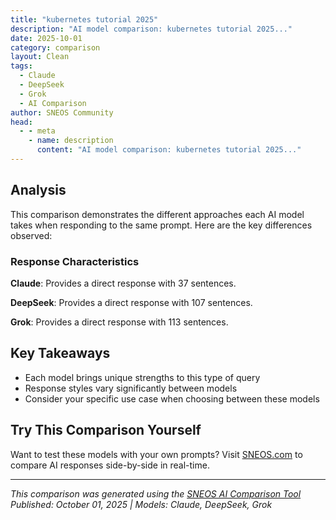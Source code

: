 ```yaml
---
title: "kubernetes tutorial 2025"
description: "AI model comparison: kubernetes tutorial 2025..."
date: 2025-10-01
category: comparison
layout: Clean
tags:
  - Claude
  - DeepSeek
  - Grok
  - AI Comparison
author: SNEOS Community
head:
  - - meta
    - name: description
      content: "AI model comparison: kubernetes tutorial 2025..."
---
```


<ChatComparison
  title="kubernetes tutorial 2025"
  prompt="kubernetes tutorial 2025"
  :responses='{"Claude": "# Kubernetes Tutorial 2025 \uD83D\uDE80\n\nWelcome to the comprehensive Kubernetes tutorial for 2025! This guide covers everything from basics to advanced concepts with the latest best practices.\n\n## Table of Contents\n1. [What is Kubernetes?](#what-is-kubernetes)\n2. [Prerequisites](#prerequisites)\n3. [Installation \u0026 Setup](#installation--setup)\n4. [Core Concepts](#core-concepts)\n5. [Hands-on Examples](#hands-on-examples)\n6. [Advanced Topics](#advanced-topics)\n7. [2025 Best Practices](#2025-best-practices)\n\n## What is Kubernetes?\n\nKubernetes (K8s) is an open-source container orchestration platform that automates deployment, scaling, and management of containerized applications.\n\n### Key Benefits:\n- **Auto-scaling**: Automatically scale applications based on demand\n- **Self-healing**: Restart failed containers and replace unhealthy nodes\n- **Load balancing**: Distribute traffic across application instances\n- **Rolling updates**: Deploy new versions without downtime\n- **Service discovery**: Automatic networking between services\n\n## Prerequisites\n\nBefore starting, ensure you have:\n- Basic understanding of containers (Docker)\n- Command line familiarity\n- YAML knowledge\n- Basic networking concepts\n\n## Installation \u0026 Setup\n\n### Option 1: Local Development (Recommended for beginners)\n\n#### Install Docker Desktop with Kubernetes\n\u0060\u0060\u0060bash\n# Enable Kubernetes in Docker Desktop settings\n# Or use kind (Kubernetes in Docker)\ncurl -Lo ./kind https://kind.sigs.k8s.io/dl/v0.20.0/kind-linux-amd64\nchmod \u002Bx ./kind\nsudo mv ./kind /usr/local/bin/kind\n\n# Create a cluster\nkind create cluster --name my-cluster\n\u0060\u0060\u0060\n\n#### Install kubectl\n\u0060\u0060\u0060bash\n# Linux\ncurl -LO \u0022https://dl.k8s.io/release/$(curl -L -s https://dl.k8s.io/release/stable.txt)/bin/linux/amd64/kubectl\u0022\nchmod \u002Bx kubectl\nsudo mv kubectl /usr/local/bin/\n\n# macOS\nbrew install kubectl\n\n# Windows\nchoco install kubernetes-cli\n\u0060\u0060\u0060\n\n### Option 2: Cloud Providers (2025 Recommendations)\n\n\u0060\u0060\u0060bash\n# AWS EKS\neksctl create cluster --name my-cluster --region us-west-2\n\n# Google GKE\ngcloud container clusters create my-cluster --zone us-central1-a\n\n# Azure AKS\naz aks create --resource-group myResourceGroup --name myAKSCluster\n\u0060\u0060\u0060\n\n## Core Concepts\n\n### 1. Pods\nThe smallest deployable unit in Kubernetes.\n\n\u0060\u0060\u0060yaml\n# pod.yaml\napiVersion: v1\nkind: Pod\nmetadata:\n name: nginx-pod\n labels:\n app: nginx\nspec:\n containers:\n - name: nginx\n image: nginx:1.25\n ports:\n - containerPort: 80\n resources:\n requests:\n memory: \u002264Mi\u0022\n cpu: \u0022250m\u0022\n limits:\n memory: \u0022128Mi\u0022\n cpu: \u0022500m\u0022\n\u0060\u0060\u0060\n\n\u0060\u0060\u0060bash\nkubectl apply -f pod.yaml\nkubectl get pods\nkubectl describe pod nginx-pod\n\u0060\u0060\u0060\n\n### 2. Deployments\nManages replica sets and provides declarative updates.\n\n\u0060\u0060\u0060yaml\n# deployment.yaml\napiVersion: apps/v1\nkind: Deployment\nmetadata:\n name: nginx-deployment\nspec:\n replicas: 3\n selector:\n matchLabels:\n app: nginx\n template:\n metadata:\n labels:\n app: nginx\n spec:\n containers:\n - name: nginx\n image: nginx:1.25\n ports:\n - containerPort: 80\n resources:\n requests:\n memory: \u002264Mi\u0022\n cpu: \u0022250m\u0022\n limits:\n memory: \u0022128Mi\u0022\n cpu: \u0022500m\u0022\n livenessProbe:\n httpGet:\n path: /\n port: 80\n initialDelaySeconds: 30\n readinessProbe:\n httpGet:\n path: /\n port: 80\n initialDelaySeconds: 5\n\u0060\u0060\u0060\n\n### 3. Services\nExposes applications running on pods.\n\n\u0060\u0060\u0060yaml\n# service.yaml\napiVersion: v", "DeepSeek": "Of course! Here is a comprehensive Kubernetes tutorial for 2025, reflecting the current state of the ecosystem and the skills that are most in demand.\n\nThis tutorial is structured from fundamental concepts to advanced operations, with a focus on modern tools and practices.\n\n### **Part 1: The 2025 Kubernetes Landscape \u0026 Core Concepts**\n\nKubernetes has matured. In 2025, it\u0027s less about \u0022if\u0022 you use it and more about *how well* you use it. The ecosystem has consolidated around key tools and patterns.\n\n**What\u0027s New \u0026 Important in 2025:**\n* **eBPF is Everywhere:** Technologies like Cilium are the default for networking and security, offering deep observability and performance.\n* **GitOps is Standard:** Argo CD and Flux CD are the default way to deploy and manage applications. \u0022Everything as Code\u0022 is non-negotiable.\n* **Serverless \u0026 Pay-as-you-go:** Managed services like AWS EKS, GKE, and AKS, especially their serverless/fargate-style offerings, are the dominant choice to reduce operational overhead.\n* **Security-First (DevSecOps):** Supply chain security (Sigstore, SBOMs), policy-as-code (OPA/Gatekeeper), and zero-trust networks are integrated from the start.\n* **AI/ML Workloads:** Kubernetes is the primary platform for orchestrating AI/ML workloads, with operators like KubeRay managing complex frameworks.\n\n---\n\n### **Part 2: Setup \u0026 Installation (The 2025 Way)**\n\nForget complex manual setups. We\u0027ll use modern tools to get a cluster running in minutes.\n\n**Option A: Local Development with KinD (Kubernetes in Docker)**\nKinD is perfect for local testing and CI/CD pipelines. It runs a Kubernetes cluster inside Docker containers.\n\n1. **Install Docker:** Ensure Docker Desktop or Docker Engine is installed.\n2. **Install KinD:**\n \u0060\u0060\u0060bash\n # For macOS/Linux using Homebrew\n brew install kind\n\n # Or via curl\n curl -Lo ./kind https://kind.sigs.k8s.io/dl/v0.23.0/kind-linux-amd64\n chmod \u002Bx ./kind\n sudo mv ./kind /usr/local/bin/\n \u0060\u0060\u0060\n3. **Create a Cluster:**\n \u0060\u0060\u0060bash\n kind create cluster --name k8s-tutorial-2025\n \u0060\u0060\u0060\n4. **Verify:** Your \u0060kubectl\u0060 context should automatically switch to the new cluster.\n \u0060\u0060\u0060bash\n kubectl cluster-info\n kubectl get nodes\n \u0060\u0060\u0060\n\n**Option B: Managed Cloud Service (The Production Choice)**\nCreate an EKS (AWS), GKE (Google), or AKS (Azure) cluster through their web consoles or CLI tools. This is what you\u0027ll use for real workloads.\n\n---\n\n### **Part 3: Core Concepts in Action**\n\nLet\u0027s deploy a simple \u0022Hello World\u0022 API to understand the basic components.\n\n**1. Pods:** The smallest deployable unit. A Pod holds one or more containers. We rarely create Pods directly.\n\n**2. Deployments:** This is the most common object. It manages a set of identical Pods, ensuring the desired number are running (self-healing) and allowing for easy updates (rolling updates).\n\nLet\u0027s create a file \u0060deployment.yaml\u0060:\n\n\u0060\u0060\u0060yaml\napiVersion: apps/v1\nkind: Deployment\nmetadata:\n name: hello-world-2025\nspec:\n replicas: 3 # We want 3 identical pods running\n selector:\n matchLabels:\n app: hello-world\n template: # This is the Pod template\n metadata:\n labels:\n app: hello-world\n spec:\n containers:\n - name: hello-world\n image: nginxdemos/hello:latest # A simple hello world web app\n ports:\n - containerPort: 80\n resources: # **2025 Essential: Always set resources!**\n requests:\n memory: \u002264Mi\u0022\n cpu: \u002250m\u0022\n limits:\n memory: \u0022128Mi\u0022\n cpu: \u0022100m\u0022\n\u0060\u0060\u0060\n\nApply it:\n\u0060\u0060\u0060bash\nkubectl apply -f deployment.yaml\n\u0060\u0060\u0060\n\nCheck the status:\n\u0060\u0060\u0060bash\nkubectl get deployments\nkubectl get pods\n\u0060\u0060\u0060\n\n**3. Services:** Pods are ephemeral. A Service provides a stable network endpoint (IP/DNS) to connect to a group of Pods.\n\nCreate \u0060service.yaml\u0060:\n\n\u0060\u0060\u0060yaml\napiVersion: v1\nkind: Service\nmetadata:\n name: hello-world-service\nspec:\n selector:\n app: hello-world # This matches the label from the Deployment!\n ports:\n - protocol: TCP\n port: 80 # The port the service listens on\n targetPort: 80 # The port on the Pods to forward to\n type: LoadBalancer # Makes the service accessible from outside the cluster\n\u0060\u0060\u0060\n\nApply it:\n\u0060\u0060\u0060bash\nkubectl apply -f service.yaml\nkubectl get services\n# Wait for the EXTERNAL-IP to be assigned. Then visit it in your browser!\n\u0060\u0060\u0060\n\n---\n\n### **Part 4: The 2025 Essentials (Beyond the Basics)**\n\n**1. Declarative Management with \u0060kubectl\u0060**\nAlways use the declarative approach. Save your configuration in YAML files and use \u0060kubectl apply -f \u003Cdirectory/\u003E\u0060. This is the foundation for GitOps.\n\n**2. Configuration \u0026 Secrets**\nNever hardcode configs or secrets in your container images.\n\n* **ConfigMap:** For non-sensitive data.\n \u0060\u0060\u0060yaml\n apiVersion: v1\n kind: ConfigMap\n metadata:\n name: app-config\n data:\n app.properties: |\n color=blue\n log.level=info\n \u0060\u0060\u0060\n* **Secret:** For sensitive data (passwords, API keys). Stored encoded in base64.\n \u0060\u0060\u0060yaml\n apiVersion: v1\n kind: Secret\n metadata:\n name: app-secret\n type: Opaque\n data:\n password: c3VwZXItc2VjcmV0LXBhc3N3b3Jk # base64 encoded\n \u0060\u0060\u0060\n Mount them as volumes or environment variables in your Pod specs.\n\n**3. Ingress: The Modern Gateway**\nA Service of type \u0060LoadBalancer\u0060 creates a cloud load balancer for every service, which is expensive. **Ingress** is the smart way to route HTTP/HTTPS traffic.\n\nYou need an **Ingress Controller** (e.g., Nginx, Traefik, Cilium) to fulfill the Ingress rules. This is a 2025 must-know.\n\n\u0060\u0060\u0060yaml\napiVersion: networking.k8s.io/v1\nkind: Ingress\nmetadata:\n name: hello-world-ingress\n annotations:\n kubernetes.io/ingress.class: \u0022nginx\u0022 # Assuming you have the Nginx Ingress Controller\nspec:\n rules:\n - host: hello.myapp.com\n http:\n paths:\n - path: /\n pathType: Prefix\n backend:\n service:\n name: hello-world-service\n port:\n number: 80\n\u0060\u0060\u0060\n\n---\n\n### **Part 5: The 2025 Operator Pattern \u0026 GitOps**\n\n**1. Helm: The Package Manager**\nHelm is the standard for packaging Kubernetes applications. Think of it like \u0022apt-get\u0022 or \u0022npm\u0022 for K8s.\n\n\u0060\u0060\u0060bash\n# Search for a chart (e.g., Redis)\nhelm search hub redis\n\n# Install a chart\nhelm repo add bitnami https://charts.bitnami.com/bitnami\nhelm install my-redis bitnami/redis\n\u0060\u0060\u0060\n\n**2. GitOps with Argo CD (The Game Changer)**\nGitOps means your Git repository is the single source of truth for your cluster state. Argo CD automatically syncs your cluster with the configs defined in Git.\n\n**Basic Workflow:**\n1. You push a change to your \u0060deployment.yaml\u0060 file in GitHub/GitLab.\n2. Argo CD detects the change.\n3. Argo CD automatically applies the change to your cluster.\n\nThis provides audit trails, rollback capability, and a clear separation of concerns between development and deployment.\n\n**3. Operators: Kubernetes-Aware Applications**\nOperators use Custom Resources (CRs) to manage complex stateful applications (like databases, message queues) using Kubernetes\u0027 own API. For example, installing the \u0060Prometheus Operator\u0060 lets you create a monitoring instance by simply creating a \u0060Prometheus\u0060 custom resource.\n\n---\n\n### **Part 6: Observability \u0026 Security (The 2025 Mindset)**\n\n**Observability:**\n* **Metrics \u0026 Alerts:** Prometheus (with the Operator) \u002B Alertmanager.\n* **Logs:** Loki (from Grafana Labs) is a modern, cloud-native log aggregation system. \u0060kubectl logs\u0060 is for debugging, Loki is for everything else.\n* **Traces:** Jaeger or Tempo for distributed tracing.\n* **Dashboard:** Grafana to visualize it all.\n\n**Security (DevSecOps):**\n* **Policy-as-Code:** Use OPA/Gatekeeper to enforce policies (e.g., \u0022all Pods must have a resource limit,\u0022 \u0022no containers can run as root\u0022).\n* **Supply Chain Security:**\n * Scan container images for vulnerabilities (Trivy, Grype).\n * Sign and verify images with Cosign and Sigstore.\n* **Network Policies:** Use Cilium\u0027s network policies to control Pod-to-Pod traffic", "Grok": "Creating a Kubernetes tutorial for 2025 involves covering the foundational concepts of Kubernetes (K8s), recent trends, and tools that are likely to be relevant based on the current trajectory of cloud-native technologies. Since I don\u0027t have access to real-time updates beyond October 2023, this tutorial will be based on the latest Kubernetes features and best practices up to that point, with some speculation on what might be important by 2025. Kubernetes evolves rapidly, so I\u2019ll also suggest resources for staying updated.\n\nThis tutorial is designed for beginners and intermediate users. It includes setup instructions, basic concepts, and advanced topics with practical examples. Let\u2019s dive in!\n\n---\n\n## **Kubernetes Tutorial for 2025: A Comprehensive Guide**\n\n### **1. Introduction to Kubernetes**\nKubernetes, often abbreviated as K8s, is an open-source container orchestration platform originally developed by Google and now maintained by the Cloud Native Computing Foundation (CNCF). It automates the deployment, scaling, and management of containerized applications.\n\n#### **Why Kubernetes in 2025?**\n- **Dominance in Cloud-Native**: Kubernetes remains the de facto standard for container orchestration, with widespread adoption across industries.\n- **Hybrid and Multi-Cloud**: By 2025, Kubernetes is expected to further solidify its role in managing workloads across hybrid and multi-cloud environments.\n- **AI/ML Workloads**: With the rise of AI and machine learning, Kubernetes is increasingly used to manage GPU-intensive workloads and distributed training.\n\n---\n\n### **2. Prerequisites**\nBefore starting, ensure you have the following:\n- **Basic Knowledge**: Familiarity with Docker, containers, and Linux commands.\n- **Tools to Install**:\n - **Docker**: For building container images.\n - **kubectl**: The Kubernetes command-line tool.\n - **Minikube** or **Kind**: For local Kubernetes clusters.\n - **A Cloud Provider Account** (e.g., AWS, GCP, Azure) for real-world testing (optional).\n- **System Requirements**: A machine with at least 4GB RAM and 2 CPUs for local setups.\n\n---\n\n### **3. Setting Up Kubernetes**\n#### **Option 1: Local Setup with Minikube**\nMinikube is a lightweight tool to run a single-node Kubernetes cluster locally.\n1. **Install Minikube**:\n - Follow the official guide for your OS: [Minikube Installation](https://minikube.sigs.k8s.io/docs/start/).\n \u0060\u0060\u0060bash\n # Example for Linux\n curl -LO https://storage.googleapis.com/minikube/releases/latest/minikube-linux-amd64\n sudo install minikube-linux-amd64 /usr/local/bin/minikube\n \u0060\u0060\u0060\n2. **Start Minikube**:\n \u0060\u0060\u0060bash\n minikube start\n \u0060\u0060\u0060\n3. **Verify Installation**:\n \u0060\u0060\u0060bash\n kubectl get nodes\n \u0060\u0060\u0060\n\n#### **Option 2: Using a Managed Kubernetes Service**\nFor production-like environments, use managed Kubernetes services like:\n- **Google Kubernetes Engine (GKE)**\n- **Amazon Elastic Kubernetes Service (EKS)**\n- **Azure Kubernetes Service (AKS)**\n\n**Steps for GKE (example)**:\n1. Install \u0060gcloud\u0060 SDK.\n2. Create a cluster:\n \u0060\u0060\u0060bash\n gcloud container clusters create my-cluster --machine-type=e2-medium --region=us-central1\n \u0060\u0060\u0060\n3. Connect to the cluster:\n \u0060\u0060\u0060bash\n gcloud container clusters get-credentials my-cluster --region=us-central1\n \u0060\u0060\u0060\n4. Verify with \u0060kubectl get nodes\u0060.\n\n---\n\n### **4. Kubernetes Core Concepts**\nUnderstand these fundamental components:\n- **Pod**: The smallest deployable unit in Kubernetes, containing one or more containers.\n- **Node**: A worker machine (physical or virtual) in the cluster.\n- **Cluster**: A set of nodes that run containerized applications.\n- **Deployment**: Ensures a specified number of pod replicas are running.\n- **Service**: An abstraction to expose an application running on a set of pods.\n- **ConfigMap \u0026 Secret**: For managing configuration data and sensitive information.\n- **Namespace**: A way to divide cluster resources between multiple users or projects.\n\n#### **Example: Deploy a Simple Application**\n1. Create a Deployment YAML file (\u0060nginx-deployment.yaml\u0060):\n \u0060\u0060\u0060yaml\n apiVersion: apps/v1\n kind: Deployment\n metadata:\n name: nginx-deployment\n labels:\n app: nginx\n spec:\n replicas: 3\n selector:\n matchLabels:\n app: nginx\n template:\n metadata:\n labels:\n app: nginx\n spec:\n containers:\n - name: nginx\n image: nginx:1.14.2\n ports:\n - containerPort: 80\n \u0060\u0060\u0060\n2. Apply the Deployment:\n \u0060\u0060\u0060bash\n kubectl apply -f nginx-deployment.yaml\n \u0060\u0060\u0060\n3. Expose the Deployment via a Service (\u0060nginx-service.yaml\u0060):\n \u0060\u0060\u0060yaml\n apiVersion: v1\n kind: Service\n metadata:\n name: nginx-service\n spec:\n selector:\n app: nginx\n ports:\n - protocol: TCP\n port: 80\n targetPort: 80\n type: LoadBalancer\n \u0060\u0060\u0060\n4. Apply the Service:\n \u0060\u0060\u0060bash\n kubectl apply -f nginx-service.yaml\n \u0060\u0060\u0060\n5. Access the application:\n - For Minikube: \u0060minikube service nginx-service\u0060\n - For cloud: Use the external IP shown by \u0060kubectl get svc\u0060.\n\n---\n\n### **5. Advanced Topics for 2025**\n#### **5.1. Kubernetes Security**\n- **RBAC (Role-Based Access Control)**: Restrict access to cluster resources.\n \u0060\u0060\u0060yaml\n apiVersion: rbac.authorization.k8s.io/v1\n kind: Role\n metadata:\n namespace: default\n name: pod-reader\n rules:\n - apiGroups: [\u0022\u0022]\n resources: [\u0022pods\u0022]\n verbs: [\u0022get\u0022, \u0022watch\u0022, \u0022list\u0022]\n \u0060\u0060\u0060\n- **Pod Security Policies**: Use PodSecurityAdmission (PSA) to enforce security standards (replacing deprecated PSPs).\n- **Network Policies**: Control traffic between pods using tools like Calico or Cilium.\n\n#### **5.2. Observability and Monitoring**\n- **Prometheus \u002B Grafana**: Standard stack for monitoring Kubernetes clusters.\n- **OpenTelemetry**: By 2025, expect wider adoption for distributed tracing and logging.\n- **Example**: Deploy Prometheus using Helm (a package manager for Kubernetes).\n \u0060\u0060\u0060bash\n helm repo add prometheus-community https://prometheus-community.github.io/helm-charts\n helm install prometheus prometheus-community/prometheus\n \u0060\u0060\u0060\n\n#### **5.3. GitOps with ArgoCD**\nGitOps is a popular workflow for managing Kubernetes configurations declaratively.\n- Install ArgoCD and sync applications from a Git repository.\n- Example: [ArgoCD Getting Started](https://argo-cd.readthedocs.io/en/stable/getting_started/).\n\n#### **5.4. Serverless and Knative**\nKnative extends Kubernetes for serverless workloads.\n- Deploy event-driven applications that scale to zero.\n- Likely to see more integration with Kubernetes by 2025 for lightweight workloads.\n\n#### **5.5. AI/ML on Kubernetes**\n- Use tools like Kubeflow for managing ML pipelines.\n- Leverage Kubernetes for distributed training with GPU support.\n\n---\n\n### **6. Best Practices for 2025**\n- **Use Helm for Package Management**: Simplify deployments with pre-built charts.\n- **Adopt Service Mesh**: Tools like Istio or Linkerd for advanced traffic management.\n- **Immutable Infrastructure**: Treat infrastructure as code using tools like Terraform alongside Kubernetes.\n- **Sustainability**: Optimize resource usage with Kubernetes\u2019 scheduling features as green computing gains traction.\n- **Edge Computing**: With IoT growth, Kubernetes at the edge (using K3s or MicroK8s) will be more relevant.\n\n---\n\n### **7. Resources to Stay Updated**\nSince Kubernetes evolves quickly, follow these for 2025 trends:\n- **Official Kubernetes Blog**: [kubernetes.io/blog](https://kubernetes.io/blog/)\n- **CNCF Webinars and Events**: Attend KubeCon \u002B CloudNativeCon for the latest updates.\n- **GitHub Repository**: [Kubernetes GitHub](https://github.com/kubernetes/kubernetes) for release notes.\n- **Community**: Join Slack channels or forums like [Kubernetes Slack](https://slack.k8s.io/).\n\n---\n\n### **8. Conclusion**\nKubernetes remains a cornerstone of cloud-native architecture, and by 2025, it will likely expand into more domains like AI, edge computing, and sustainability-focused workloads. This tutorial provides a starting point with practical examples and advanced topics. Practice by deploying real applications, securing your clusters, and exploring observability.\n\nLet me know if you\u2019d like a deep dive into any specific area (e.g., Helm, Istio, or Kubeflow)!"}' 
  published-date="19:54"
/>

## Analysis

This comparison demonstrates the different approaches each AI model takes when responding to the same prompt. Here are the key differences observed:

### Response Characteristics

**Claude**: Provides a direct response with 37 sentences. 

**DeepSeek**: Provides a direct response with 107 sentences. 

**Grok**: Provides a direct response with 113 sentences. 

## Key Takeaways

- Each model brings unique strengths to this type of query
- Response styles vary significantly between models
- Consider your specific use case when choosing between these models

## Try This Comparison Yourself

Want to test these models with your own prompts? Visit [SNEOS.com](https://sneos.com) to compare AI responses side-by-side in real-time.

---

*This comparison was generated using the [SNEOS AI Comparison Tool](https://sneos.com)*
*Published: October 01, 2025 | Models: Claude, DeepSeek, Grok*

